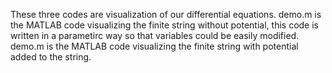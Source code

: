 These three codes are visualization of our differential equations. 
demo.m is the MATLAB code visualizing the finite string without potential, this code is written in a parametirc way so that variables could be easily modified.
demo.m is the MATLAB code visualizing the finite string with potential added to the string. 

